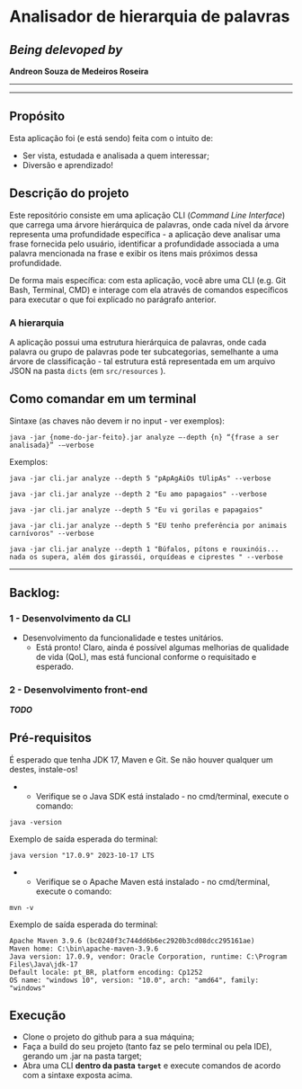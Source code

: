 # Analisador de hierarquia de palavras


## *Being delevoped by*
**Andreon Souza de Medeiros Roseira**

---
---

## Propósito
Esta aplicação foi (e está sendo) feita com o intuito de:
- Ser vista, estudada e analisada a quem interessar;
- Diversão e aprendizado!


## Descrição do projeto

Este repositório consiste em uma aplicação CLI (*Command Line Interface*) que carrega uma árvore hierárquica de palavras, onde cada nível da árvore representa uma profundidade específica - a aplicação deve analisar uma frase fornecida pelo usuário, identificar a profundidade associada a uma palavra mencionada na frase e exibir os itens mais próximos dessa profundidade.

De forma mais específica: com esta aplicação, você abre uma CLI (e.g. Git Bash, Terminal, CMD) e interage com ela através de comandos específicos para executar o que foi explicado no parágrafo anterior.

### A hierarquia

A aplicação possui uma estrutura hierárquica de palavras, onde cada palavra ou grupo de
palavras pode ter subcategorias, semelhante a uma árvore de classificação - tal estrutura
está representada em um arquivo JSON na pasta `dicts` (em `src/resources` ).


## Como comandar em um terminal

Sintaxe (as chaves não devem ir no input - ver exemplos): 

`java -jar {nome-do-jar-feito}.jar analyze –-depth {n} “{frase a ser analisada}” -–verbose`

Exemplos: 

```
java -jar cli.jar analyze --depth 5 "pApAgAiOs tUlipAs" --verbose
```

```
java -jar cli.jar analyze --depth 2 "Eu amo papagaios" --verbose
```

```
java -jar cli.jar analyze --depth 5 "Eu vi gorilas e papagaios"
```

```
java -jar cli.jar analyze --depth 5 "EU tenho preferência por animais carnívoros" --verbose
``` 

```
java -jar cli.jar analyze --depth 1 "Búfalos, pítons e rouxinóis... nada os supera, além dos girassói, orquídeas e ciprestes " --verbose
``` 


---

## Backlog:

### 1 - Desenvolvimento da CLI
- Desenvolvimento da funcionalidade e testes unitários.
    - Está pronto! Claro, ainda é possível algumas melhorias de qualidade de vida (QoL), mas está funcional conforme o requisitado e esperado.


### 2 - Desenvolvimento front-end

***TODO***


## Pré-requisitos

É esperado que tenha JDK 17, Maven e Git. Se não houver qualquer um destes, instale-os!

- - Verifique se o Java SDK está instalado - no cmd/terminal, execute o comando: 

```
java -version
```  

Exemplo de saída esperada do terminal: 

`java version "17.0.9" 2023-10-17 LTS`

- - Verifique se o Apache Maven está instalado - no cmd/terminal, execute o comando: 

```
mvn -v
``` 

Exemplo de saída esperada do terminal:
```
Apache Maven 3.9.6 (bc0240f3c744dd6b6ec2920b3cd08dcc295161ae)
Maven home: C:\bin\apache-maven-3.9.6
Java version: 17.0.9, vendor: Oracle Corporation, runtime: C:\Program Files\Java\jdk-17
Default locale: pt_BR, platform encoding: Cp1252
OS name: "windows 10", version: "10.0", arch: "amd64", family: "windows"
```

## Execução

- Clone o projeto do github para a sua máquina;
- Faça a build do seu projeto (tanto faz se pelo terminal ou pela IDE), gerando um .jar na pasta target;
- Abra uma CLI **dentro da pasta `target`** e execute comandos de acordo com a sintaxe exposta acima.

